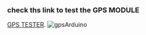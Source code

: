 ### check ths link to test the GPS MODULE 
 [GPS TESTER](https://anoopjayaram.in/gpstester).
![gpsArduino](https://github.com/anoopjayaram/GPS_ARDUINO/assets/66719752/2ce5bbae-2c1b-47c6-89e0-100d4273d842)
